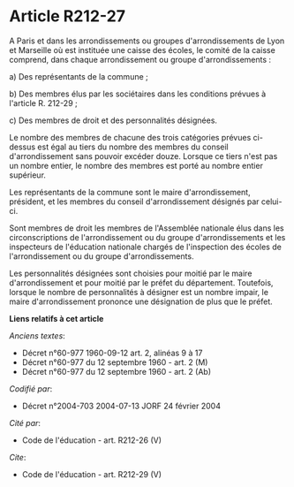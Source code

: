 # Article R212-27

A Paris et dans les arrondissements ou groupes d'arrondissements de Lyon et Marseille où est instituée une caisse des écoles,
le comité de la caisse comprend, dans chaque arrondissement ou groupe d'arrondissements : 

a) Des représentants de la commune ; 

b) Des membres élus par les sociétaires dans les conditions prévues à l'article R. 212-29 ; 

c) Des membres de droit et des personnalités désignées. 

Le nombre des membres de chacune des trois catégories prévues ci-dessus est égal au tiers du nombre des membres du conseil
d'arrondissement sans pouvoir excéder douze. Lorsque ce tiers n'est pas un nombre entier, le nombre des membres est porté au
nombre entier supérieur. 

Les représentants de la commune sont le maire d'arrondissement, président, et les membres du conseil d'arrondissement
désignés par celui-ci. 

Sont membres de droit les membres de l'Assemblée nationale élus dans les circonscriptions de l'arrondissement ou du groupe
d'arrondissements et les inspecteurs de l'éducation nationale chargés de l'inspection des écoles de l'arrondissement ou du
groupe d'arrondissements. 

Les personnalités désignées sont choisies pour moitié par le maire d'arrondissement et pour moitié par le préfet du
département. Toutefois, lorsque le nombre de personnalités à désigner est un nombre impair, le maire d'arrondissement
prononce une désignation de plus que le préfet.

**Liens relatifs à cet article**

_Anciens textes_:

  - Décret n°60-977 1960-09-12 art. 2, alinéas 9 à 17
  - Décret n°60-977 du 12 septembre 1960 - art. 2 (M)
  - Décret n°60-977 du 12 septembre 1960 - art. 2 (Ab)

_Codifié par_:

  - Décret n°2004-703 2004-07-13 JORF 24 février 2004

_Cité par_:

  - Code de l'éducation - art. R212-26 (V)

_Cite_:

  - Code de l'éducation - art. R212-29 (V)
